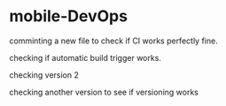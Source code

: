 # mobile-DevOps

comminting a new file to check if CI works perfectly fine.

checking if automatic build trigger works.


checking version 2

checking another version to see if versioning works

